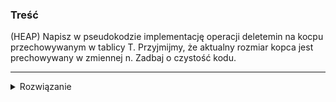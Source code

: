### Treść
(HEAP)
Napisz w pseudokodzie implementację operacji deletemin na kocpu przechowywanym w tablicy T. Przyjmijmy, że aktualny rozmiar kopca jest prechowywany w zmiennej n. Zadbaj o czystość kodu.

------
<details><summary>Rozwiązanie</summary>
<p>

```python
def delmin():
    res = a[1] 
    swap(a[1], last(a))
    a_len -= 1
    przesuń_niżej(a[1])
    return res
```